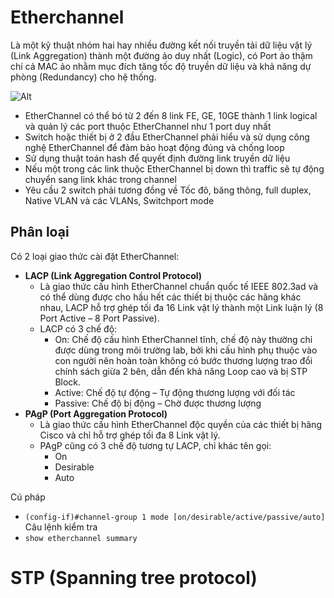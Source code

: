 # Etherchannel
Là một kỹ thuật nhóm hai hay nhiều đường kết nối truyền tải dữ liệu vật lý (Link Aggregation) thành một đường ảo duy nhất (Logic), có Port ảo thậm chí cả MAC ảo nhằm mục đích tăng tốc độ truyền dữ liệu và khả năng dự phòng (Redundancy) cho hệ thống.

![Alt](https://images.viblo.asia/full/2b893980-26d3-49bf-894f-d60d2b8f15df.gif)

- EtherChannel có thể bó từ 2 đến 8 link FE, GE, 10GE thành 1 link logical và quản lý các port thuộc EtherChannel như 1 port duy nhất
- Switch hoặc thiết bị ở 2 đầu EtherChannel phải hiểu và sử dụng công nghệ EtherChannel để đảm bảo hoạt động đúng và chống loop
- Sử dụng thuật toán hash để quyết định đường link truyền dữ liệu
- Nếu một trong các link thuộc EtherChannel bị down thì traffic sẽ tự động chuyển sang link khác trong channel
- Yêu cầu 2 switch phải tương đồng về Tốc đô, băng thông, full duplex, Native VLAN và các VLANs, Switchport mode

## Phân loại
Có 2 loại giao thức cài đặt EtherChannel:
- **LACP (Link Aggregation Control Protocol)**
  - Là giao thức cấu hình EtherChannel chuẩn quốc tế IEEE 802.3ad và có thể dùng được cho hầu hết các thiết bị thuộc các hãng khác nhau, LACP hỗ trợ ghép tối đa 16 Link vật lý thành một Link luận lý (8 Port Active – 8 Port Passive).
  - LACP có 3 chế độ:
    - On: Chế độ cấu hình EtherChannel tĩnh, chế độ này thường chỉ được dùng trong môi trường lab, bởi khi cấu hình phụ thuộc vào con người nên hoàn toàn không có bước thương lượng trao đổi chính sách giừa 2 bên, dẫn đến khả năng Loop cao và bị STP Block.
    - Active: Chế độ tự động – Tự động thương lượng với đối tác
    - Passive: Chế độ bị động – Chờ được thương lượng    
- **PAgP (Port Aggregation Protocol)**
  - Là giao thức cấu hình EtherChannel độc quyền của các thiết bị hãng Cisco và chỉ hỗ trợ ghép tối đa 8 Link vật lý.
  - PAgP cũng có 3 chế độ tương tự LACP, chỉ khác tên gọi:
    - On
    - Desirable
    - Auto

Cú pháp
  - `(config-if)#channel-group 1 mode [on/desirable/active/passive/auto]`
Câu lệnh kiểm tra
  - `show etherchannel summary`

# STP (Spanning tree protocol)
